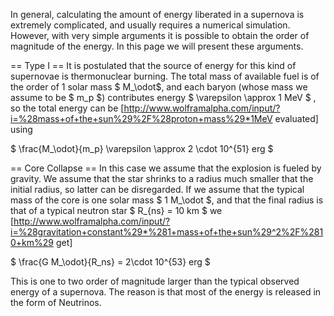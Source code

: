 In general, calculating the amount of energy liberated in a supernova is extremely complicated, and usually requires a numerical simulation. However, with very simple arguments it is possible to obtain the order of magnitude of the energy. In this page we will present these arguments.

== Type I ==
It is postulated that the source of energy for this kind of supernovae is thermonuclear burning. The total mass of available fuel is of the order of 1 solar mass $ M_\odot$, and each baryon (whose mass we assume to be $ m_p $) contributes energy $ \varepsilon \approx 1 MeV $ , so the total energy can be [http://www.wolframalpha.com/input/?i=%28mass+of+the+sun%29%2F%28proton+mass%29*1MeV evaluated] using

$ \frac{M_\odot}{m_p} \varepsilon \approx 2 \cdot 10^{51} erg $

== Core Collapse ==
In this case we assume that the explosion is fueled by gravity. We assume that the star shrinks to a radius much smaller that the initial radius, so latter can be disregarded. If we assume that the typical mass of the core is one solar mass $ 1 M_\odot $, and that the final radius is that of a typical neutron star $ R_{ns} = 10 km $ we [http://www.wolframalpha.com/input/?i=%28gravitation+constant%29*%281+mass+of+the+sun%29^2%2F%2810+km%29 get]

$ \frac{G M_\odot}{R_ns} = 2\cdot 10^{53} erg $

This is one to two order of magnitude larger than the typical observed energy of a supernova. The reason is that most of the energy is released in the form of Neutrinos.
